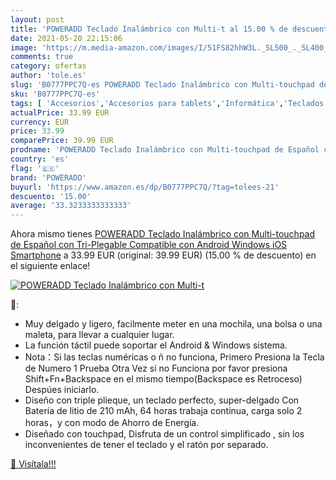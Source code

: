 ```yaml
---
layout: post
title: 'POWERADD Teclado Inalámbrico con Multi-t al 15.00 % de descuento'
date: 2021-05-20 22:15:06
image: 'https://m.media-amazon.com/images/I/51FS82hhW3L._SL500_._SL400_.jpg'
comments: true
category: ofertas
author: 'tole.es'
slug: 'B0777PPC7Q-es POWERADD Teclado Inalámbrico con Multi-touchpad de Español...'
sku: 'B0777PPC7Q-es'
tags: [ 'Accesorios','Accesorios para tablets','Informática','Teclados para tablets','android','poweradd', ]
actualPrice: 33.99 EUR
currency: EUR
price: 33.99
comparePrice: 39.99 EUR
prodname: 'POWERADD Teclado Inalámbrico con Multi-touchpad de Español con Tri-Plegable Compatible con Android  Windows  iOS Smartphone'
country: 'es'
flag: '🇪🇸'
brand: 'POWERADD'
buyurl: 'https://www.amazon.es/dp/B0777PPC7Q/?tag=tolees-21'
descuento: '15.00'
average: '33.3233333333333'
---
```


Ahora mismo tienes [POWERADD Teclado Inalámbrico con Multi-touchpad de Español con Tri-Plegable Compatible con Android  Windows  iOS Smartphone](https://www.amazon.es/dp/B0777PPC7Q/?tag=tolees-21) a 33.99 EUR (original: 39.99 EUR) (15.00 %  de descuento) en el siguiente enlace!

[![POWERADD Teclado Inalámbrico con Multi-t](https://m.media-amazon.com/images/I/51FS82hhW3L._SL500_._SL400_.jpg)](https://www.amazon.es/dp/B0777PPC7Q/?tag=tolees-21)

🔎:

- Muy delgado y ligero, facilmente meter en una mochila, una bolsa o una maleta, para llevar a cualquier lugar.
- La función táctil puede soportar el Android & Windows sistema.
- Nota：Si las teclas numéricas o ñ no funciona, Primero Presiona la Tecla de Numero 1 Prueba Otra Vez si no Funciona por favor presiona Shift+Fn+Backspace en el mismo tiempo(Backspace es Retroceso) Despúes iniciarlo.
- Diseño con triple plieque, un teclado perfecto, super-delgado Con Batería de litio de 210 mAh, 64 horas trabaja continua, carga solo 2 horas，y con modo de Ahorro de Energía.
- Diseñado con touchpad, Disfruta de un control simplificado , sin los inconvenientes de tener el teclado y el ratón por separado.

[🛒 Visítala!!!](https://www.amazon.es/dp/B0777PPC7Q/?tag=tolees-21)

